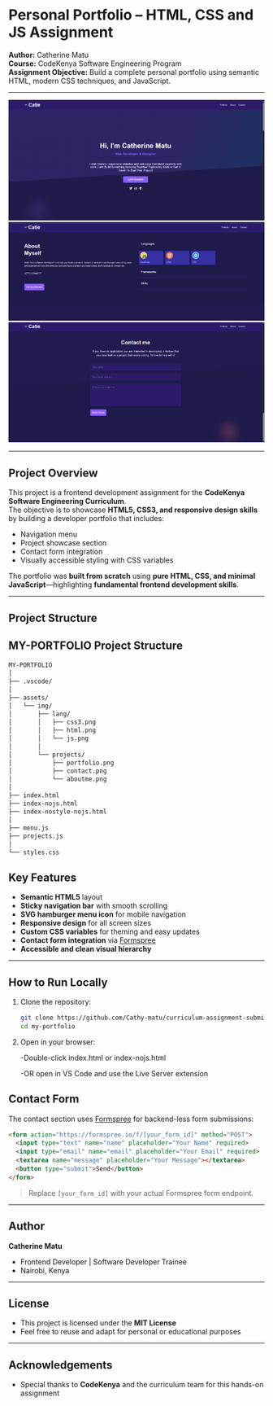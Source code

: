 # Personal Portfolio – HTML, CSS and JS Assignment

**Author:** Catherine Matu  
**Course:** CodeKenya Software Engineering Program  
**Assignment Objective:** Build a complete personal portfolio using semantic HTML, modern CSS techniques, and JavaScript.

---

![Portfolio Screenshot](assets/img/projects/Portfolio.png)  
![Languages Used](assets/img/projects/Aboutme.png)  
![Responsive Design](assets/img/projects/Contact.png)

---

## Project Overview

This project is a frontend development assignment for the **CodeKenya Software Engineering Curriculum**.  
The objective is to showcase **HTML5, CSS3, and responsive design skills** by building a developer portfolio that includes:  

- Navigation menu  
- Project showcase section  
- Contact form integration  
- Visually accessible styling with CSS variables  

The portfolio was **built from scratch** using **pure HTML, CSS, and minimal JavaScript**—highlighting **fundamental frontend development skills**.

---

## Project Structure
## MY-PORTFOLIO Project Structure

```
MY-PORTFOLIO
│
├── .vscode/                  
│
├── assets/                      
│   └── img/
│       ├── lang/               
│       │   ├── css3.png
│       │   ├── html.png
│       │   └── js.png
│       │
│       └── projects/           
│           ├── portfolio.png    
│           ├── contact.png      
│           └── aboutme.png     
│
├── index.html                  
├── index-nojs.html             
├── index-nostyle-nojs.html      
│
├── menu.js                      
├── projects.js                  
│
└── styles.css                  
```




## Key Features

- **Semantic HTML5** layout  
- **Sticky navigation bar** with smooth scrolling  
- **SVG hamburger menu icon** for mobile navigation  
- **Responsive design** for all screen sizes  
- **Custom CSS variables** for theming and easy updates  
- **Contact form integration** via  [Formspree](https://formspree.io/)  
- **Accessible and clean visual hierarchy**  

---

## How to Run Locally

1. Clone the repository:
   ```bash
   git clone https://github.com/Cathy-matu/curriculum-assignment-submission.git
   cd my-portfolio
2. Open in your browser:

   -Double-click index.html or index-nojs.html

   -OR open in VS Code and use the Live Server extension

## Contact Form

The contact section uses [Formspree](https://formspree.io/) for backend-less form submissions:

```html
<form action="https://formspree.io/f/[your_form_id]" method="POST">
  <input type="text" name="name" placeholder="Your Name" required>
  <input type="email" name="email" placeholder="Your Email" required>
  <textarea name="message" placeholder="Your Message"></textarea>
  <button type="submit">Send</button>
</form>
```

> Replace `[your_form_id]` with your actual Formspree form endpoint.

---

## Author

**Catherine Matu**  
- Frontend Developer | Software Developer Trainee 
- Nairobi, Kenya

---

## License

- This project is licensed under the **MIT License**  
- Feel free to reuse and adapt for personal or educational purposes

---

## Acknowledgements

- Special thanks to **CodeKenya** and the curriculum team for this hands-on assignment


